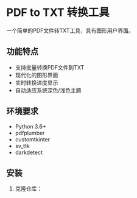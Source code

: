 
# PDF to TXT 转换工具

一个简单的PDF文件转TXT工具，具有图形用户界面。

## 功能特点

- 支持批量转换PDF文件到TXT
- 现代化的图形界面
- 实时转换进度显示
- 自动适应系统深色/浅色主题

## 环境要求

- Python 3.6+
- pdfplumber
- customtkinter
- sv_ttk
- darkdetect

## 安装

1. 克隆仓库：